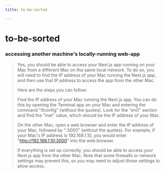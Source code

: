 ```yaml
---
title: to-be-sorted

---
```


# to-be-sorted


### accessing another machine's locally-running web-app

>Yes, you should be able to access your Next.js app running on your Mac from a different Mac on the same local network. To do so, you will need to find the IP address of your Mac running the Next.js app, and then use that IP address to access the app from the other Mac.
>
> Here are the steps you can follow:
> 
> Find the IP address of your Mac running the Next.js app. You can do this by opening the Terminal app on your Mac and entering the command "ifconfig" (without the quotes). Look for the "en0" section and find the "inet" value, which should be the IP address of your Mac.
> 
> On the other Mac, open a web browser and enter the IP address of your Mac, followed by ":3000" (without the quotes). For example, if your Mac's IP address is 192.168.1.10, you would enter "http://192.168.1.10:3000" into the web browser.
> 
> If everything is set up correctly, you should be able to access your Next.js app from the other Mac. Note that some firewalls or network settings may prevent this, so you may need to adjust those settings to allow access.